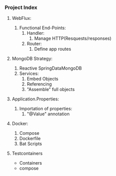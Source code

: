 ### Project Index

1. WebFlux:
    1. Functional End-Points:
        1. Handler:
           1. Manage HTTP(Resquests/responses)
        2. Router:
            1. Define app routes


2. MongoDB Strategy:
    1. Reactive SpringDataMongoDB
    2. Services:
        1. Embed Objects
        2. Referencing
        3. "Assemble" full objects


3. Application.Properties:
    1. Importation of properties:
        1. "@Value" annotation


4. Docker:
    1. Compose
    2. Dockerfile
    3. Bat Scripts
    

5. Testcontainers
    * Containers
    * compose